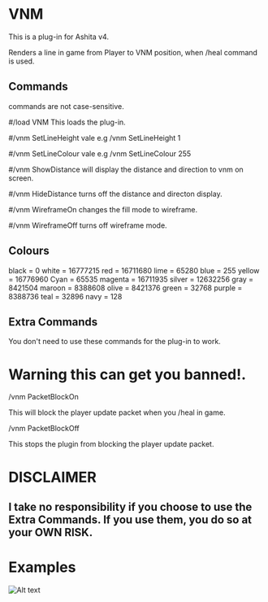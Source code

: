 # VNM

This is a plug-in for Ashita v4.

Renders a line in game from Player to VNM position, when /heal command is used.

## Commands 
commands are not case-sensitive.


#/load VNM
This loads the plug-in.

#/vnm SetLineHeight vale
e.g /vnm SetLineHeight 1

#/vnm SetLineColour vale
e.g /vnm SetLineColour 255

#/vnm ShowDistance
will display the distance and direction to vnm on screen.

#/vnm HideDistance
turns off the distance and directon display.

#/vnm WireframeOn
changes the fill mode to wireframe.

#/vnm WireframeOff
turns off wireframe mode.




## Colours 
black   = 0
white   = 16777215
red     = 16711680
lime    = 65280
blue    = 255
yellow  = 16776960 
Cyan    = 65535
magenta = 16711935
silver  = 12632256
gray    = 8421504
maroon  = 8388608
olive   = 8421376
green   = 32768
purple  = 8388736
teal    = 32896
navy    = 128


## Extra Commands
You don't need to use these commands for the plug-in to work.

# Warning this can get you banned!.
/vnm PacketBlockOn

This will block the player update packet when you /heal in game.

/vnm PacketBlockOff

This stops the plugin from blocking the player update packet.


# DISCLAIMER

## I take no responsibility if you choose to use the Extra Commands. If you use them, you do so at your OWN RISK.


# Examples

![Alt text](https://github.com/xenonsmurf/Ashita4-Public-Plugins/blob/master/VNM/example1.png  "example1")
